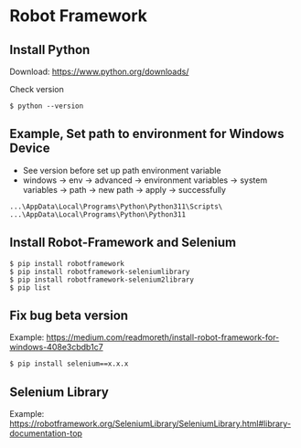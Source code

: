 # Robot Framework


## Install Python

Download: https://www.python.org/downloads/

Check version

```
$ python --version
```

## Example, Set path to environment for Windows Device
- See version before set up path environment variable
- windows -> env -> advanced -> environment variables -> system variables -> path -> new path -> apply -> successfully 

```
...\AppData\Local\Programs\Python\Python311\Scripts\
...\AppData\Local\Programs\Python\Python311
```

## Install Robot-Framework and Selenium

```
$ pip install robotframework
$ pip install robotframework-seleniumlibrary
$ pip install robotframework-selenium2library
$ pip list
```

## Fix bug beta version
Example: https://medium.com/readmoreth/install-robot-framework-for-windows-408e3cbdb1c7

```
$ pip install selenium==x.x.x
```
## Selenium Library
Example: https://robotframework.org/SeleniumLibrary/SeleniumLibrary.html#library-documentation-top